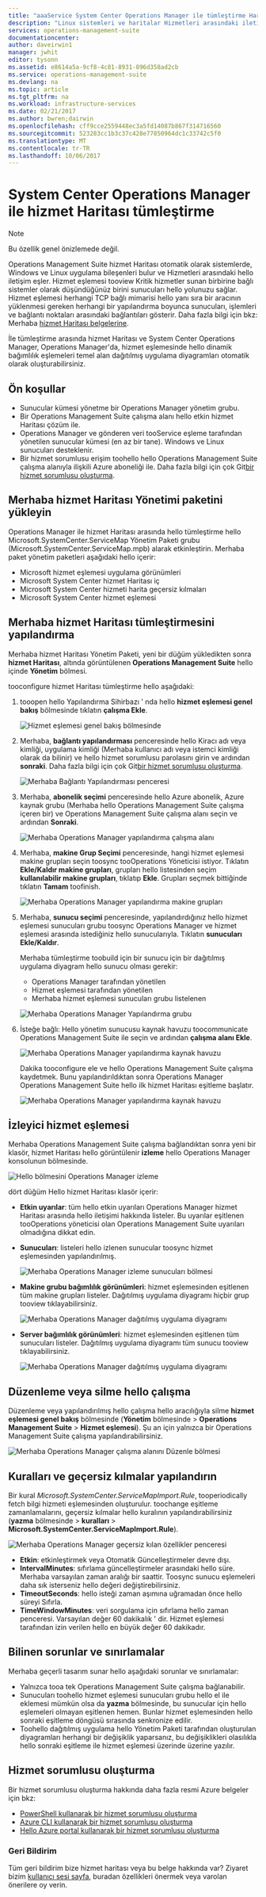 ```yaml
---
title: "aaaService System Center Operations Manager ile tümleştirme Haritası | Microsoft Docs"
description: "Linux sistemleri ve haritalar Hizmetleri arasındaki iletişimi hello ve hizmet Haritası Windows uygulama bileşenleri otomatik olarak bulur bir Operations Management Suite çözümüdür. Hizmet eşlemesi kullanarak bu makalede ele tooautomatically Operations Manager'da dağıtılmış uygulama diyagramları oluşturun."
services: operations-management-suite
documentationcenter: 
author: daveirwin1
manager: jwhit
editor: tysonn
ms.assetid: e8614a5a-9cf8-4c81-8931-896d358ad2cb
ms.service: operations-management-suite
ms.devlang: na
ms.topic: article
ms.tgt_pltfrm: na
ms.workload: infrastructure-services
ms.date: 02/21/2017
ms.author: bwren;dairwin
ms.openlocfilehash: cff9cce2559448ec3a5fd14087b867f314716560
ms.sourcegitcommit: 523283cc1b3c37c428e77850964dc1c33742c5f0
ms.translationtype: MT
ms.contentlocale: tr-TR
ms.lasthandoff: 10/06/2017
---
```

# <a name="service-map-integration-with-system-center-operations-manager"></a>System Center Operations Manager ile hizmet Haritası tümleştirme
  > [!NOTE]
  > Bu özellik genel önizlemede değil.
  > 
  
Operations Management Suite hizmet Haritası otomatik olarak sistemlerde, Windows ve Linux uygulama bileşenleri bulur ve Hizmetleri arasındaki hello iletişim eşler. Hizmet eşlemesi tooview Kritik hizmetler sunan birbirine bağlı sistemler olarak düşündüğünüz birini sunucuları hello yolunuzu sağlar. Hizmet eşlemesi herhangi TCP bağlı mimarisi hello yanı sıra bir aracının yüklenmesi gereken herhangi bir yapılandırma boyunca sunucuları, işlemleri ve bağlantı noktaları arasındaki bağlantıları gösterir. Daha fazla bilgi için bkz: Merhaba [hizmet Haritası belgelerine](operations-management-suite-service-map.md).

İle tümleştirme arasında hizmet Haritası ve System Center Operations Manager, Operations Manager'da, hizmet eşlemesinde hello dinamik bağımlılık eşlemeleri temel alan dağıtılmış uygulama diyagramları otomatik olarak oluşturabilirsiniz.

## <a name="prerequisites"></a>Ön koşullar
* Sunucular kümesi yönetme bir Operations Manager yönetim grubu.
* Bir Operations Management Suite çalışma alanı hello etkin hizmet Haritası çözüm ile.
* Operations Manager ve gönderen veri tooService eşleme tarafından yönetilen sunucular kümesi (en az bir tane). Windows ve Linux sunucuları desteklenir.
* Bir hizmet sorumlusu erişim toohello hello Operations Management Suite çalışma alanıyla ilişkili Azure aboneliği ile. Daha fazla bilgi için çok Git[bir hizmet sorumlusu oluşturma](#creating-a-service-principal).

## <a name="install-hello-service-map-management-pack"></a>Merhaba hizmet Haritası Yönetimi paketini yükleyin
Operations Manager ile hizmet Haritası arasında hello tümleştirme hello Microsoft.SystemCenter.ServiceMap Yönetim Paketi grubu (Microsoft.SystemCenter.ServiceMap.mpb) alarak etkinleştirin. Merhaba paket yönetim paketleri aşağıdaki hello içerir:
* Microsoft hizmet eşlemesi uygulama görünümleri
* Microsoft System Center hizmet Haritası iç
* Microsoft System Center hizmeti harita geçersiz kılmaları
* Microsoft System Center hizmet eşlemesi

## <a name="configure-hello-service-map-integration"></a>Merhaba hizmet Haritası tümleştirmesini yapılandırma
Merhaba hizmet Haritası Yönetim Paketi, yeni bir düğüm yükledikten sonra **hizmet Haritası**, altında görüntülenen **Operations Management Suite** hello içinde **Yönetim** bölmesi. 

tooconfigure hizmet Haritası tümleştirme hello aşağıdaki:

1. tooopen hello Yapılandırma Sihirbazı ' nda hello **hizmet eşlemesi genel bakış** bölmesinde tıklatın **çalışma Ekle**.  

    ![Hizmet eşlemesi genel bakış bölmesinde](media/oms-service-map/scom-configuration.png)

2. Merhaba, **bağlantı yapılandırması** penceresinde hello Kiracı adı veya kimliği, uygulama kimliği (Merhaba kullanıcı adı veya istemci kimliği olarak da bilinir) ve hello hizmet sorumlusu parolasını girin ve ardından **sonraki**. Daha fazla bilgi için çok Git[bir hizmet sorumlusu oluşturma](#creating-a-service-principal).

    ![Merhaba Bağlantı Yapılandırması penceresi](media/oms-service-map/scom-config-spn.png)

3. Merhaba, **abonelik seçimi** penceresinde hello Azure abonelik, Azure kaynak grubu (Merhaba hello Operations Management Suite çalışma içeren bir) ve Operations Management Suite çalışma alanı seçin ve ardından **Sonraki**.

    ![Merhaba Operations Manager yapılandırma çalışma alanı](media/oms-service-map/scom-config-workspace.png)

4. Merhaba, **makine Grup Seçimi** penceresinde, hangi hizmet eşlemesi makine grupları seçin toosync tooOperations Yöneticisi istiyor. Tıklatın **Ekle/Kaldır makine grupları**, grupları hello listesinden seçim **kullanılabilir makine grupları**, tıklatıp **Ekle**.  Grupları seçmek bittiğinde tıklatın **Tamam** toofinish.
    
    ![Merhaba Operations Manager yapılandırma makine grupları](media/oms-service-map/scom-config-machine-groups.png)
    
5. Merhaba, **sunucu seçimi** penceresinde, yapılandırdığınız hello hizmet eşlemesi sunucuları grubu toosync Operations Manager ve hizmet eşlemesi arasında istediğiniz hello sunucularıyla. Tıklatın **sunucuları Ekle/Kaldır**.   
    
    Merhaba tümleştirme toobuild için bir sunucu için bir dağıtılmış uygulama diyagram hello sunucu olması gerekir:

    * Operations Manager tarafından yönetilen
    * Hizmet eşlemesi tarafından yönetilen
    * Merhaba hizmet eşlemesi sunucuları grubu listelenen

    ![Merhaba Operations Manager Yapılandırma grubu](media/oms-service-map/scom-config-group.png)

6. İsteğe bağlı: Hello yönetim sunucusu kaynak havuzu toocommunicate Operations Management Suite ile seçin ve ardından **çalışma alanı Ekle**.

    ![Merhaba Operations Manager yapılandırma kaynak havuzu](media/oms-service-map/scom-config-pool.png)

    Dakika tooconfigure ele ve hello Operations Management Suite çalışma kaydetmek. Bunu yapılandırıldıktan sonra Operations Manager Operations Management Suite hello ilk hizmet Haritası eşitleme başlatır.

    ![Merhaba Operations Manager yapılandırma kaynak havuzu](media/oms-service-map/scom-config-success.png)


## <a name="monitor-service-map"></a>İzleyici hizmet eşlemesi
Merhaba Operations Management Suite çalışma bağlandıktan sonra yeni bir klasör, hizmet Haritası hello görüntülenir **izleme** hello Operations Manager konsolunun bölmesinde.

![Hello bölmesini Operations Manager izleme](media/oms-service-map/scom-monitoring.png)

dört düğüm Hello hizmet Haritası klasör içerir:
* **Etkin uyarılar**: tüm hello etkin uyarıları Operations Manager hizmet Haritası arasında hello iletişimi hakkında listeler.  Bu uyarılar eşitlenen tooOperations yöneticisi olan Operations Management Suite uyarıları olmadığına dikkat edin. 

* **Sunucuları**: listeleri hello izlenen sunucular toosync hizmet eşlemesinden yapılandırılmış.

    ![Merhaba Operations Manager izleme sunucuları bölmesi](media/oms-service-map/scom-monitoring-servers.png)

* **Makine grubu bağımlılık görünümleri**: hizmet eşlemesinden eşitlenen tüm makine grupları listeler. Dağıtılmış uygulama diyagramı hiçbir grup tooview tıklayabilirsiniz.

    ![Merhaba Operations Manager dağıtılmış uygulama diyagramı](media/oms-service-map/scom-group-dad.png)

* **Server bağımlılık görünümleri**: hizmet eşlemesinden eşitlenen tüm sunucuları listeler. Dağıtılmış uygulama diyagramı tüm sunucu tooview tıklayabilirsiniz.

    ![Merhaba Operations Manager dağıtılmış uygulama diyagramı](media/oms-service-map/scom-dad.png)

## <a name="edit-or-delete-hello-workspace"></a>Düzenleme veya silme hello çalışma
Düzenleme veya yapılandırılmış hello çalışma hello aracılığıyla silme **hizmet eşlemesi genel bakış** bölmesinde (**Yönetim** bölmesinde > **Operations Management Suite**  >  **Hizmet eşlemesi**). Şu an için yalnızca bir Operations Management Suite çalışma yapılandırabilirsiniz.

![Merhaba Operations Manager çalışma alanını Düzenle bölmesi](media/oms-service-map/scom-edit-workspace.png)

## <a name="configure-rules-and-overrides"></a>Kuralları ve geçersiz kılmalar yapılandırın
Bir kural _Microsoft.SystemCenter.ServiceMapImport.Rule_, tooperiodically fetch bilgi hizmeti eşlemesinden oluşturulur. toochange eşitleme zamanlamalarını, geçersiz kılmalar hello kuralının yapılandırabilirsiniz (**yazma** bölmesinde > **kuralları** > **Microsoft.SystemCenter.ServiceMapImport.Rule**).

![Merhaba Operations Manager geçersiz kılan özellikler penceresi](media/oms-service-map/scom-overrides.png)

* **Etkin**: etkinleştirmek veya Otomatik Güncelleştirmeler devre dışı. 
* **IntervalMinutes**: sıfırlama güncelleştirmeler arasındaki hello süre. Merhaba varsayılan zaman aralığı bir saattir. Toosync sunucu eşlemeleri daha sık isterseniz hello değeri değiştirebilirsiniz.
* **TimeoutSeconds**: hello isteği zaman aşımına uğramadan önce hello süreyi Sıfırla. 
* **TimeWindowMinutes**: veri sorgulama için sıfırlama hello zaman penceresi. Varsayılan değer 60 dakikalık ' dir. Hizmet eşlemesi tarafından izin verilen hello en büyük değer 60 dakikadır.

## <a name="known-issues-and-limitations"></a>Bilinen sorunlar ve sınırlamalar

Merhaba geçerli tasarım sunar hello aşağıdaki sorunlar ve sınırlamalar:
* Yalnızca tooa tek Operations Management Suite çalışma bağlanabilir.
* Sunucuları toohello hizmet eşlemesi sunucuları grubu hello el ile eklemesi mümkün olsa da **yazma** bölmesinde, bu sunucular için hello eşlemeleri olmayan eşitlenen hemen.  Bunlar hizmet eşlemesinden hello sonraki eşitleme döngüsü sırasında senkronize edilir.
* Toohello dağıtılmış uygulama hello Yönetim Paketi tarafından oluşturulan diyagramları herhangi bir değişiklik yaparsanız, bu değişiklikleri olasılıkla hello sonraki eşitleme ile hizmet eşlemesi üzerinde üzerine yazılır.

## <a name="create-a-service-principal"></a>Hizmet sorumlusu oluşturma
Bir hizmet sorumlusu oluşturma hakkında daha fazla resmi Azure belgeler için bkz:
* [PowerShell kullanarak bir hizmet sorumlusu oluşturma](https://docs.microsoft.com/azure/azure-resource-manager/resource-group-authenticate-service-principal)
* [Azure CLI kullanarak bir hizmet sorumlusu oluşturma](https://docs.microsoft.com/azure/azure-resource-manager/resource-group-authenticate-service-principal-cli)
* [Hello Azure portal kullanarak bir hizmet sorumlusu oluşturma](https://docs.microsoft.com/azure/azure-resource-manager/resource-group-create-service-principal-portal)

### <a name="feedback"></a>Geri Bildirim
Tüm geri bildirim bize hizmet haritası veya bu belge hakkında var? Ziyaret bizim [kullanıcı sesi sayfa](https://feedback.azure.com/forums/267889-log-analytics/category/184492-service-map), buradan özellikleri önermek veya varolan önerilere oy verin.
